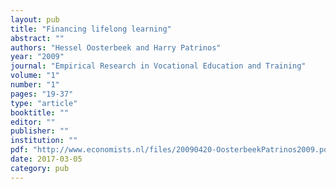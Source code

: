 ```yaml
---
layout: pub
title: "Financing lifelong learning"
abstract: ""
authors: "Hessel Oosterbeek and Harry Patrinos"
year: "2009"
journal: "Empirical Research in Vocational Education and Training"
volume: "1"
number: "1"
pages: "19-37"
type: "article"
booktitle: ""
editor: ""
publisher: ""
institution: ""
pdf: "http://www.economists.nl/files/20090420-OosterbeekPatrinos2009.pdf"
date: 2017-03-05
category: pub
---
```

